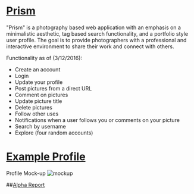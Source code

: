 # [Prism](https://prismphotoapp.herokuapp.com/)

"Prism" is a photography based web application with an emphasis on a minimalistic aesthetic, tag based search functionality, and a portfolio style user profile. The goal is to provide photographers with a professional and interactive environment to share their work and connect with others. 

Functionality as of (3/12/2016):
- Create an account
- Login
- Update your profile
- Post pictures from a direct URL
- Comment on pictures
- Update picture title
- Delete pictures
- Follow other uses
- Notifications when a user follows you or comments on your picture
- Search by username
- Explore (four random accounts)

# [Example Profile](https://prismphotoapp.herokuapp.com/user/tyler)
Profile Mock-up
![mockup](http://i.imgur.com/TnfgiFU.jpg)

##[Alpha Report](https://docs.google.com/document/d/1vcXeMEs_hqqlxByJhzctMlrp-YNuRkbhEA0rM7DAP3M/edit?usp=sharing)
